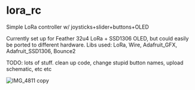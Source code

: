 # lora_rc
Simple LoRa controller w/ joysticks+slider+buttons+OLED

Currently set up for Feather 32u4 LoRa + SSD1306 OLED, but could easily be ported to different hardware.
Libs used: LoRa, Wire, Adafruit_GFX, Adafruit_SSD1306, Bounce2

TODO: lots of stuff. clean up code, change stupid button names, upload schematic, etc etc

![IMG_4811 copy](https://user-images.githubusercontent.com/86013349/133287759-d1f4cc32-42f2-424a-a840-d381892fdfb3.jpg)
